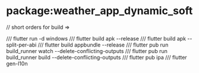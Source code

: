 # package:weather_app_dynamic_soft
// short orders for build =>

/// flutter run -d windows
/// flutter build apk --release
/// flutter build apk --split-per-abi
/// flutter build appbundle --release
/// flutter pub run build_runner watch --delete-conflicting-outputs
/// flutter pub run build_runner build --delete-conflicting-outputs
/// flutter pub ipa
/// flutter gen-l10n